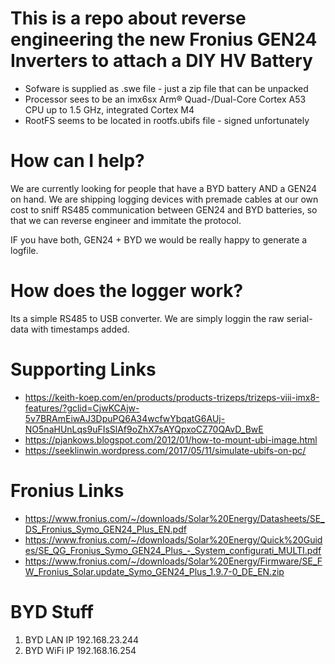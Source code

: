 # This is a repo about reverse engineering the new Fronius GEN24 Inverters to attach a DIY HV Battery

* Sofware is supplied as .swe file - just a zip file that can be unpacked
* Processor sees to be an imx6sx Arm® Quad-/Dual-Core Cortex A53 CPU up to 1.5 GHz, integrated Cortex M4
* RootFS seems to be located in rootfs.ubifs file - signed unfortunately

# How can I help?
We are currently looking for people that have a BYD battery AND a GEN24 on hand. We are shipping logging devices with premade cables at our own cost to sniff RS485 communication between GEN24 and BYD batteries, so that we can reverse engineer and immitate the protocol.

IF you have both, GEN24 + BYD we would be really happy to generate a logfile.

# How does the logger work?
Its a simple RS485 to USB converter. We are simply loggin the raw serial-data with timestamps added.

# Supporting Links
* https://keith-koep.com/en/products/products-trizeps/trizeps-viii-imx8-features/?gclid=CjwKCAjw-5v7BRAmEiwAJ3DpuPQ6A34wcfwYbqatG6AUj-NO5naHUnLqs9uFIsSlAf9oZhX7sAYQpxoCZ70QAvD_BwE
* https://pjankows.blogspot.com/2012/01/how-to-mount-ubi-image.html
* https://seeklinwin.wordpress.com/2017/05/11/simulate-ubifs-on-pc/

# Fronius Links
* https://www.fronius.com/~/downloads/Solar%20Energy/Datasheets/SE_DS_Fronius_Symo_GEN24_Plus_EN.pdf
* https://www.fronius.com/~/downloads/Solar%20Energy/Quick%20Guides/SE_QG_Fronius_Symo_GEN24_Plus_-_System_configurati_MULTI.pdf
* https://www.fronius.com/~/downloads/Solar%20Energy/Firmware/SE_FW_Fronius_Solar.update_Symo_GEN24_Plus_1.9.7-0_DE_EN.zip

# BYD Stuff
1. BYD LAN IP 192.168.23.244
2. BYD WiFi IP 192.168.16.254
